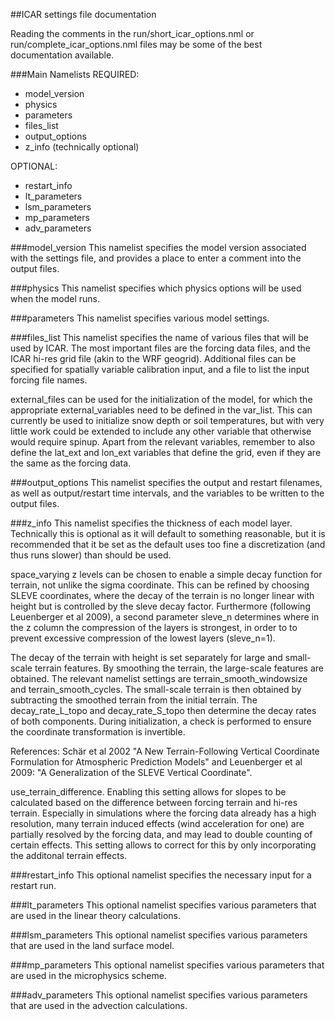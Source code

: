 ##ICAR settings file documentation

Reading the comments in the run/short_icar_options.nml or run/complete_icar_options.nml files may be some of the best documentation available. 

###Main Namelists
REQUIRED:
 * model_version
 * physics
 * parameters
 * files_list
 * output_options
 * z_info (technically optional)

 OPTIONAL:
 * restart_info
 * lt_parameters
 * lsm_parameters
 * mp_parameters
 * adv_parameters


###model_version
This namelist specifies the model version associated with the settings file, and provides a place to enter a comment into the output files.

###physics
This namelist specifies which physics options will be used when the model runs.

###parameters
This namelist specifies various model settings.

###files_list
This namelist specifies the name of various files that will be used by ICAR.  The most important files are the forcing data files, and the ICAR hi-res grid file (akin to the WRF geogrid).  Additional files can be specified for spatially variable calibration input, and a file to list the input forcing file names.

external_files can be used for the initialization of the model, for which the appropriate external_variables need to be defined in the var_list. This can currently be used to initialize snow depth or soil temperatures, but with very little work could be extended to include any other variable that otherwise would require spinup. Apart from the relevant variables, remember to also define the lat_ext and lon_ext variables that define the grid, even if they are the same as the forcing data. 

###output_options
This namelist specifies the output and restart filenames, as well as output/restart time intervals, and the variables to be written to the output files.

###z_info
This namelist specifies the thickness of each model layer.  Technically this is optional as it will default to something reasonable, but it is recommended that it be set as the default uses too fine a discretization (and thus runs slower) than should be used.

space_varying z levels can be chosen to enable a simple decay function for terrain, not unlike the sigma coordinate. This can be refined by choosing SLEVE coordinates, where the decay of the terrain is no longer linear with height but is controlled by the sleve decay factor. Furthermore (following Leuenberger et al 2009), a second parameter sleve_n determines where in the z column the compression of the layers is strongest, in order to to prevent excessive compression of the lowest layers (sleve_n=1). 

The decay of the terrain with height is set separately for large and small-scale terrain features. By smoothing the terrain, the large-scale features are obtained. The relevant namelist settings are terrain_smooth_windowsize and terrain_smooth_cycles. The small-scale terrain is then obtained by subtracting the smoothed terrain from the initial terrain. The decay_rate_L_topo and decay_rate_S_topo then determine the decay rates of both components. During initialization, a check is performed to ensure the coordinate transformation is invertible. 

References: Schär et al 2002 "A New Terrain-Following Vertical Coordinate Formulation for Atmospheric Prediction Models" and Leuenberger et al 2009: "A Generalization of the SLEVE Vertical Coordinate".

use_terrain_difference. Enabling this setting allows for slopes to be calculated based on the difference between forcing terrain and hi-res terrain. Especially in simulations where the forcing data already has a high resolution, many terrain induced effects (wind acceleration for one) are partially resolved by the forcing data, and may lead to double counting of certain effects. This setting allows to correct for this by only incorporating the additonal terrain effects. 
 
###restart_info
This optional namelist specifies the necessary input for a restart run.

###lt_parameters
This optional namelist specifies various parameters that are used in the linear theory calculations.

###lsm_parameters
This optional namelist specifies various parameters that are used in the land surface model.

###mp_parameters
This optional namelist specifies various parameters that are used in the microphysics scheme.

###adv_parameters
This optional namelist specifies various parameters that are used in the advection calculations.


<!-- !---------------------------------------------------------
!   Model and run meta-data
!---------------------------------------------------------
&model_version
    version = "0.9.3",                    ! This must match the version of the compiled code
    comment = "Add your comment here"     ! This will be stored in output files
/

!---------------------------------------------------------
!   Model levels specification (may be optional, but should be specified)
!---------------------------------------------------------
&z_info
    !   Sample model level thickness [m]  Bottom levels could be thicker.
    dz_levels = 50.,   75.,  125.,  200.,  300.,  400.,  500.,  500.,  500.,  500.,    !  1-10
               500.,  500.,  500.,  500.,  500.,  500.,  500.,  500.,  500.,  500.,    ! 10-20
               500.,  500.,  500.,  500.,  500.,  500.,  500.,  500.,  500.,  500.,    ! 20-30
               500.,  500.,  500.,  500.,  500.,  500.,  500.,  500.,  500.,  500.     ! 30-40

    !   If you want to line up model level with common forcing data
    !   ERAi levels
    !dz_levels= 24.8,  36.5,  51.8,  70.1,  90.8, 113.5, 137.9, 163.7, 190.5, 218.1,   !  1-10
    !          246.4, 275.1, 304.3, 333.6, 363.0, 392.4, 421.7, 450.8, 479.6, 508.0,   ! 10-20
    !          535.9, 563.2, 589.8, 615.7, 640.9, 665.5, 689.8, 714.1, 739.4, 767.2,   ! 20-30
    !          796.8, 826.6, 856.2, 885.1, 912.5, 937.9, 961.4, 979.4, 990.1, 976.6    ! 30-40
    !   WRF levels from Headwaters 36km runs
    !dz_levels= 36.,   51.,   58.,   73.,   74.,  111.,  113.,  152.,  155.,  157.,    !  1-10
    !          160.,  245.,  251.,  258.,  265.,  365.,  379.,  395.,  413.,  432.,    ! 10-20
    !          453.,  476.,  503.,  533.,  422.,  443.,  467.,  326.,  339.,  353.,    ! 20-30
    !          369.,  386.,  405.,  426.,  450.,  477.,  455.,  429.,  396.,  357.     ! 30-40
/

!---------------------------------------------------------
!   Specify physics options to use for the model run
!---------------------------------------------------------
&physics
    ! Common precipitation downscaling run use pbl=0 lsm=0 mp=1 rad=0 conv=0 adv=1 wind=1
    ! For a FASTER run (simpler physics), set mp=2
    ! If surface air temperature is important use pbl=2 lsm=3 rad=2 water=2 this requires Noah LSM data
    ! N/A = Not Available or Not fully implemented
    ! wishlist = No Code Present yet

    pbl = 0,  ! 1=legacy (deprecated)      2=Simple (Local HP96)        3=YSU             (N/A)
    lsm = 0,  ! 1=use prescribed fluxes    2=Simple LSM (N/A)           3=Noah LSM
    water=2,  ! 1=use prescribed (w/lsm=1) 2=Simple sea surface fluxes
    mp  = 1,  ! 1=Thompson                 2=Simple (SB04)              3=Morrison        (wishlist)
    rad = 0,  ! 1=use prescribed fluxes    2=Simple (empirical)         3=RRTMG           (wishlist)
    conv= 0,  ! 1=Tiedke Scheme            2=Simple Scheme (wishlist)   3=Kain-Fritsch
    adv = 1,  ! 1=Upwind                   2=MPDATA                     3=Adams-Bashforth (wishlist)
    wind= 1   ! 1=Linear Theory            2=INFORM style (wishlist)    3=Dynamical?      (wishlist)
/

!---------------------------------------------------------
!   Files to be used by the run
!---------------------------------------------------------
&files_list
    !   This is the high-resolution input filename
    !   primary inputs from this file are lat, lon, and terrain, optionally soil and veg types
    init_conditions_file="baseline/geo_4km_conus.nc",

    !   This is the prefix for all output files (any directories must be created prior to running)
    output_file="output/icar_out_",

    !   This is a list of the boundary conditions files number of files must match nfiles variable above
    boundary_files= "forcing/wrfout_d01_2001-04-01_03:00:00", "forcing/wrfout_d01_2001-06-30_03:00:00"

    !   Alternatively a separate file containing one forcing file name per line may be specified
    !   This file may be generated by :
    !       ls -1 forcing/* | sed 's/$/"/g;s/^/"/g'>file_list.txt
    !   sed is used to add " around the filename.
    !   The quotes are probably only necessary if there are special characters or spaces on the line
    ! forcing_file_list = "file_list.txt"

    !   Files to read "calibration" data from
    ! nsq_calibration_file = "nsq_calibration.nc",
    ! linear_mask_file = "linear_weights.nc"
/

!---------------------------------------------------------
!   Main List of Parameters
!---------------------------------------------------------
&parameters
    !   Set this to the starting date of the first low-resolution forcing file
    forcing_start_date = '2001-04-01 03:00:00',
    !   Set this to the date to start running the model (defaults to the forcing_start_date)
    start_date = "2001-04-02 00:00:00",
    !   Set this to the date to stop running the model
    end_date = "2001-04-10 00:00:00",
    !   Calendar used by the forcing data "gregorian", "standard", "noleap", "365-day", "360-day"
    calendar = "standard",

    !   The length of an input forcing time step
    inputinterval = 3600,   ! [s]
    !   The output interval
    outputinterval = 3600,  ! [s]

    !   Limit output data to near surface variables
    !   WARNING if true it is impossible to restart the run (for now)
    ! surface_io_only = False,

    !   The grid spacing of the high-resolution data
    dx = 4000.0,        ! [m]
    !   The approximate grid spacing of the forcing data
    !   only used in rm_linear_winds?
    ! dxlow = 20000.0,    ! [m]

    !   Read dz from the namelist file (below)
    readdz = True,

    !   The number of vertical levels to run (suggest ~10-30 levels with a model top around 4-8km)
    !   this is now optional, if not supplied, ICAR will determine it from the number of levels specified
    !   if it is supplied it must be less than or equal to the number of levels specified below
    !   but it can be used to subset the number of levels used.
    nz = 15, ! []
    !   Set this to true of the zvar in the input data is actually in units of geopotential height (m/s^2)
    z_is_geopotential = False,
    !   Specify that the height of the forcing data will change through the simulation (common for atmospheric model-level output)
    time_varying_z = True,
    !   Use height above ground layer to interpolate the wind field instead of height above sea level.
    use_agl_height = False,

    !   Multiplier on CFL number to increase stability if unstable (make it <1 to increase stability, >1 to increase model speed)
    ! cfl_reduction_factor = 1.0
    !   CFL method 1 = max(1D winds) * sqrt(3), 2=max(1D,ave.3D wind)*sqrt(3), 3=max(sum.3D wind), 4=max(sum.3D wind)*sqrt(3), 5 = sum(max.3d)
    !   Note that 4 is probably the safest, but 3 has always been stable and is left as the default.
    !   5 is the value that used to be used.
    !   Simulations with 4 will run 1.7x slower.
    ! cfl_strictness = 3

    !   If the forcing data come from WRF, the temperature data probably have an offset applied
    !   t_offset will be added to the forcing temperature data.  Defaults to 0
    ! t_offset = 300, ! [K]

    !   Distance to smooth winds over [m] ~100000 is reasonable
    !   larger values result in less large scale convergence/divergence in the flow field
    !   smaller value result in more and can destroy orographic precip and result in odd spatial coherence
    !   depending on the forcing data resolution. At a minimum, this should be ~dxlow
    smooth_wind_distance = 72000, ! [m]

    !   To run an ideal simulation in which the boundary conditions are held constant
    ! ideal = false,
    !   To use an externally supplied high-resolution wind field (ignore)
    ! external_winds = false,
    !   Number of external wind files (ignore)
    ! n_ext_winds = 1,  ! [n-files]
    !   Run with a horizontally averaged wind field
    ! mean_winds = false,
    !   Run with a horizontally averaged boundary conditions
    ! mean_fields = false,

    !   Use this to restart the model restart_info must be supplied below
    restart = false,

    !   Use density in the advection step (violates linear theory assumptions)
    advect_density = false,

    !   The number of grid cells to remove from all sides of the high-resolution grid
    !   used primarily for faster test runs over a smaller domain
    ! buffer = 0,   ! [n-gridcells]

    !   Doesn't do much at the moment, increases output print at runtime
    debug = true,
    warning_level = 4, ! 0-10 increases the level of errors it warns about and quits over (slightly)

    !   If the following are true, their respective namelists (below) will also be read in.
    !   Read parameters for advection
    use_adv_options = true,
    !   Read parameters for linear theory
    use_lt_options = true,
    !   Read parameters for microphysics (thompson only at this point)
    use_mp_options = true
    !   Read parameters for land surface model
    use_lsm_options = true,
/



!---------------------------------------------------------
!   Specification of variable names in input files
!---------------------------------------------------------
&var_list
    ! These are the names of the variables in the forcing data files
    ! variables on the mass / center grid
    pvar    = "P",          ! pressure                  [Pa]
    pbvar   = "PB",         ! base pressure state       [Pa]        OPTIONAL
    tvar    = "T",          ! temperature               [K]   (with optional offset)
    qvvar   = "QVAPOR",     ! water vapor mixing ratio  [kg/kg]
    qcvar   = "QCLOUD",     ! cloud water mixing ratio  [kg/kg]     OPTIONAL
    qivar   = "QICE",       ! cloud ice mixing ratio    [kg/kg]     OPTIONAL
    hgtvar  = "HGT",        ! surface elevation         [m]
    zvar    = "PH",         ! model level elevations    [m or m/s^2 if z_is_geopotential]
    zbvar   = "PHB",        ! base height state         [m or m/s^2] OPTIONAL
    latvar  = "XLAT",       ! latitude                  [degrees]
    lonvar  = "XLONG",      ! longitude                 [degrees]
    sst_var = "TSK"         ! Water surface temperature [K]          OPTIONAL (used with water=2)

    ! variables on the ew staggered (U) grid
    uvar    = "U",          ! East-West wind speed      [m/s]
    ulat    = "XLAT_U",     ! latitude                  [degrees]
    ulon    = "XLONG_U",    ! longitude                 [degrees]

    ! variables on the NS staggered (V) grid
    vvar    = "V",          ! North-South wind speed    [m/s]
    vlat    = "XLAT_V",     ! latitude                  [degrees]
    vlon    = "XLONG_V",    ! longitude                 [degrees]

    ! these are only used with lsm=1 (pbl should also be >0)
    ! shvar = "HFX",        ! sensible heat flux        [W/m^2]
    ! lhvar = "LH",         ! latent heat flux          [W/m^2]

    ! for lsm=1,pbl=1
    ! pblhvar = "PBLH",     ! Planetary boundary layer height [m]

    ! Radiative fluxes at the surface required with physics:rad=1
    swdown_var = "SWDOWN",  ! Shortwave down            [W/m^2]
    lwdown_var = "GLW",     ! Longwave down             [W/m^2]

    ! only required for some physics code (Noah LSM, water, Tiedke, KF(?))
    landvar = "LANDMASK",   ! land-water mask (as in WRF) 1=land, 0 or 2=water

    ! NOTE, these variables should be in the high-resolution initial conditions netcdf file
    lat_hi  = "XLAT_M",     ! latitude  (mass grid)         [degrees]
    lon_hi  = "XLONG_M",    ! longitude (mass grid)         [degrees]
    ulat_hi = "XLAT_U",     ! latitude  (ew-staggered grid) [degrees]
    ulon_hi = "XLONG_U",    ! longitude (ew-staggered grid) [degrees]
    vlat_hi = "XLAT_V",     ! latitude  (ns-staggered grid) [degrees]
    vlon_hi = "XLONG_V",    ! longitude (ns-staggered grid) [degrees]
    hgt_hi  = "HGT_M"       ! surface elevation             [m]

    ! to use the Noah LSM the following fields should also be specified on the high-res grid
    ! vegtype_var    = "IVGTYP",    ! vegetation type index (classification to match VEGPARM.TBL file)
    ! vegfrac_var    = "VEGFRA",    ! vegetation cover fraction
    ! soiltype_var   = "ISLTYP",    ! soil type index (classification to match SOILPARM.TBL file)
    ! soil_deept_var = "SOILTEMP",  ! deep soil temperature         [K]
                                    ! if soil_t_var is not specified this is used
                                    ! throughout the soil column, not just at the bottom.
    ! soil_t_var   = "TSLB",        ! soil temperature (4 levels)   [K]
    ! soil_vwc_var = "SMOIS",       ! soil water content (4 levels) [m^3/m^3]

    ! variables to read from calibration files, both default to "data"
    ! nsq_calibration_var = "data",
    ! linear_mask_var = "data"
/


!---------------------------------------------------------
!   Optionally specified Microphysics parameters (mostly for Thompson)
!---------------------------------------------------------
&mp_parameters
    update_interval = 60 ! maximum update interval allowed
                         ! MP only updated when this interval will be exceeded in the next step

    Nt_c  = 100.e6      !  50, 100,500,1000
    TNO   = 5.0         !  0.5, 5, 50
    am_s  = 0.069       ! 0.052 (Heymsfield), 0.02 (Mitchell), 0.01.
                        ! Note that these values are converted to mks units. Was given as cgs units in Morrison p3 code
    rho_g = 500.0       ! 800, 500, 200
    av_s  = 40.0        ! 11.72 (Locatelli and Hobbs)
    bv_s  = 0.55        ! 0.41
    fv_s  = 100.0       ! 0
    av_g  = 442.0       ! 19.3   from "Cloud-Resolving Modelling of Convective Processes, by Gao and Li,
    bv_g  = 0.89        ! 0.37
    av_i  = 1847.5      ! 700 (Ikawa and Saito)
    Ef_si = 0.05
    Ef_rs = 0.95        ! 1
    Ef_rg = 0.75        ! 1
    Ef_ri = 0.95        ! 1
    C_cubes = 0.5       ! 0.25 Based on Thesis paper "Validation and Improvements of Simulated
                        !      Cloud Microphysics and Orographic Precipitation over the Pacific Northwest"
    C_sqrd  = 0.3
    mu_r    = 0.        ! 1, 2, 5
    t_adjust= 0.0       ! -5, 10, 15
    Ef_rw_l = .False.   ! True sets ef_rw = 1, insted of max 0.95
    Ef_sw_l = .False.   ! True sets ef_rw = 1, insted of max 0.95

    top_mp_level = 0    ! if <=0 just use the actual model top
    local_precip_fraction = 1.0 ! Fraction of micrphysics derived precipitation to deposit in the local grid cell
                                ! the remaining precip is distributed to the surrounding grid cells.
/

!---------------------------------------------------------
!   Optionally specified advection parameters (only used by MPDATA right now)
!---------------------------------------------------------
&adv_parameters
    flux_corrected_transport = true ! Use a flux correction in the transport calculations to prevent ringing and overshoots
                                    ! this should keep MPDATA stable enough for use with the linear winds

    mpdata_order = 2                ! Int: Closure order to use (IORD in MPDATA papers)
                                    ! order=1 equivalent to simple upwind
                                    ! order=2 is standard MPDATA
                                    ! order>2 is a higher order correction that will be very expensive with relatively little gain

    boundary_buffer = False         ! smooth a one grid cell buffer around the boundary
                                    ! to avoid ringing artifacts in non-flux-corrected advection
                                    ! better just to use flux correction as it may crash without it.
/

!---------------------------------------------------------
!   Optionally specified land surface model parameters (mostly for Noah)
!---------------------------------------------------------
&lsm_parameters
    update_interval = 600             ! Int : Seconds to wait before updating land surface fluxes again (default=300)

    LU_Categories = "MODIFIED_IGBP_MODIS_NOAH"   ! Land Use Category definitions
                                    ! Note, this must match a category in VEGPARM.TBL and correspond to
                                    ! the values stored in vegtype_var in the hi-res input var (default="MODIFIED_IGBP_MODIS_NOAH")
                                    ! common values are USGS, USGS-RUC, MODI-RUC, and NLCD40

    monthly_vegfrac = true            ! read / use a 12 month phenology of vegetation fraction

    ! These all default to values defined in common LU_Categories
    ! urban_category = -1             ! Int: index that defines the urban category in LU_Categories
    ! ice_category   = -1             ! Int: index that defines the ice category in LU_Categories
    ! water_category = -1             ! Int: index that defines the water category in LU_Categories
/


!---------------------------------------------------------
!   Optionally specified Linear Theory parameters
!---------------------------------------------------------
&lt_parameters
    buffer = 50                     ! The number of grid cells of buffer to use around the topography for the fft calculations
    stability_window_size = 2       ! The number of grid cells in all directions to average Nsq over for variable_N
    vert_smooth = 2,                ! The number of vertical levels to look up and down when calculating brunt vaisalla frequency
    max_stability = 6e-4            ! The maximum Brunt-Vaisalla frequency to allow
    min_stability = 1e-7            ! The minimum Brunt-Vaisalla frequency to allow

    ! If you want to run with a constant BV instead of a time varying one, it can be set here (and set variable_N to false)
    ! NOTE this will be used for the dry BV,  moist will be dry/10
    ! N_squared = 3.0e-5            ! set this to use a fixed brunt-vaisalla frequency in linear wind calculations
    variable_N = true,              ! use a time varying Nsq (e.g. calculate it from the data don't use the above fixed value)
    linear_update_fraction = 0.5    ! set this to the fraction of the current linear calculation to add to a time-varying perturbation
                                    ! setting to 1 means that waves form instantly, setting it to 0 means they will never form
                                    ! anything in between is the contribution from the current input forcing time step thus it should
                                    ! change if inputinterval changes.

    ! linear_contribution = 1.0,    ! set this to the fraction of the linear perturbation you wish to use (1.0 = full/standard linear field)
    spatial_linear_fields = true,   ! use a spatially variable wind field when calculating the linear wind field
    smooth_nsq = .False.,           ! set to true to provide additional vertical smoothing of Nsq within spatial_linear_winds

    ! NOTE THIS DOES NOT WORK RIGHT NOW
    ! rm_N_squared = 9e-5,          ! set this to use a fixed brunt-vaisalla frequency in linear wind calculations
    ! remove_lowres_linear = false, ! attempt to "remove" the low resolution linear winds from the forcing data
    ! rm_linear_contribution = 0.4, ! fraction of linear perturbation to remove from the low-res wind field (if rm_lowres_linear==true)

    ! Used to test possible model calibration... not sure what these will do longer term.
    ! To use these, you must also specify a filename and variable name to be read in for these fields.
    ! nsq_calibration = false,
    ! linear_mask = false,

    ! Linear theory Look Up Table generation parameters
    ! NOTE: if you have memory problems running the model, decrease the n_X_values below
    ! direction ranges and number of bins
    dirmax = 6.283185307 ! 2*pi
    dirmin = 0
    n_dir_values = 36

    ! wind speed ranges and number of bins
    spdmax = 30
    spdmin = 0
    n_spd_values = 10

    ! BV frequency ranges (in log space) and number of bins
    nsqmax = -7.42  ! ln(6e-4) defaults to ln(max_stability)
    nsqmin = -16.12 ! ln(1e-7) defaults to ln(min_stability)
    n_nsq_values = 10

    ! NOTE: this look up table requires a LOT of RAM.  (and you still need some for the rest of the model)
    !   Calculate bytes of RAM required as nx * ny * nz * n_dir * n_spd * n_nsq * 2 * 4
    !   e.g. 320 * 250 * 14 * 36 * 10 * 10 * 2 * 4 = 30GB!
    !   (* 2 is for having to store U and V)
    !   (* 4 is for the number of bytes per float)

    ! To speed up model initialization, the look up table can be saved to disk (write_LUT=True)
    ! On the next run, the LUT can be read back in (read_LUT=True).
    ! Error checking will be performed and if the attributes above, or the spatial domain
    ! used to generate the LUT does not match the values for the current run it will regenerate the LUT.
    read_LUT  = True    ! read the Look up table from a specified file
    write_LUT = True    ! write the look up table to the specified file
    LUT_filename = "Linear_Theory_LUT.nc"
/


!---------------------------------------------------------
!   Optionally specified Restart information
!---------------------------------------------------------
&restart_info
    ! file to read for initial conditions (an ICAR output file will work)
    restart_file = "restart/icar_1990_09_30_01-01.nc",

    ! date to start from, used to calculate position in both restart file and forcing file
    restart_date =  1990, 9, 30, 23, 0, 0
/ -->
